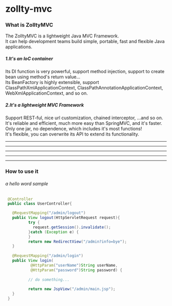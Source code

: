 zollty-mvc
==========
    
### What is ZolltyMVC 
The ZolltyMVC is a lightweight Java MVC Framework.  
It can help development teams build simple, portable, fast and flexible Java applications.
 
##### 1.It's an IoC container 
Its DI function is very powerful, support method injection, support to create bean using method's return value...  
Its BeanFactory is highly extensible, support ClassPathXmlApplicationContext, ClassPathAnnotationApplicationContext, WebXmlApplicationContext, and so on. 
 
##### 2.It's a lightweight MVC Framework 
Support REST-ful, nice url customization, chained interceptor, ...and so on.  
It's reliable and efficient, much more easy than SpringMVC, and it's faster.  
Only one jar, no dependence, which includes it's most functions!  
It's flexible, you can overwrite its API to extend its functionality.   


* * *

***

*****

- - -

---------------------------------------
### How to use it 
###### a hello word sample  
```java
 @Controller
 public class UserController{

   @RequestMapping("/admin/logout")
   public View logout(HttpServletRequest request){
          try {
            request.getSession().invalidate();
          }catch (Exception e) {
		  }
          return new RedirectView("/admin?info=bye");
   }
   
   @RequestMapping("/admin/login")
   public View login( 
           @HttpParam("userName")String userName, 
           @HttpParam("password")String password) { 
		   
          // do something...
  
          return new JspView("/admin/main.jsp"); 
   }
 }
```